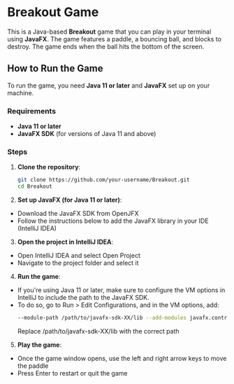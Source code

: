 # Breakout Game

This is a Java-based **Breakout** game that you can play in your terminal using **JavaFX**. The game features a paddle, a bouncing ball, and blocks to destroy. The game ends when the ball hits the bottom of the screen.

## How to Run the Game

To run the game, you need **Java 11 or later** and **JavaFX** set up on your machine.

### Requirements
- **Java 11 or later**
- **JavaFX SDK** (for versions of Java 11 and above)

### Steps

1. **Clone the repository**:
   ```bash
   git clone https://github.com/your-username/Breakout.git
   cd Breakout

2. **Set up JavaFX (for Java 11 or later)**:
- Download the JavaFX SDK from OpenJFX
- Follow the instructions below to add the JavaFX library in your IDE (IntelliJ IDEA)

3. **Open the project in IntelliJ IDEA**:
- Open IntelliJ IDEA and select Open Project
- Navigate to the project folder and select it

4. **Run the game**:
- If you're using Java 11 or later, make sure to configure the VM options in IntelliJ to include the path to the JavaFX SDK.
- To do so, go to Run > Edit Configurations, and in the VM options, add:
  ```bash
  --module-path /path/to/javafx-sdk-XX/lib --add-modules javafx.controls,javafx.fxml
  ```
  Replace /path/to/javafx-sdk-XX/lib with the correct path

5. **Play the game**:
- Once the game window opens, use the left and right arrow keys to move the paddle
- Press Enter to restart or quit the game

